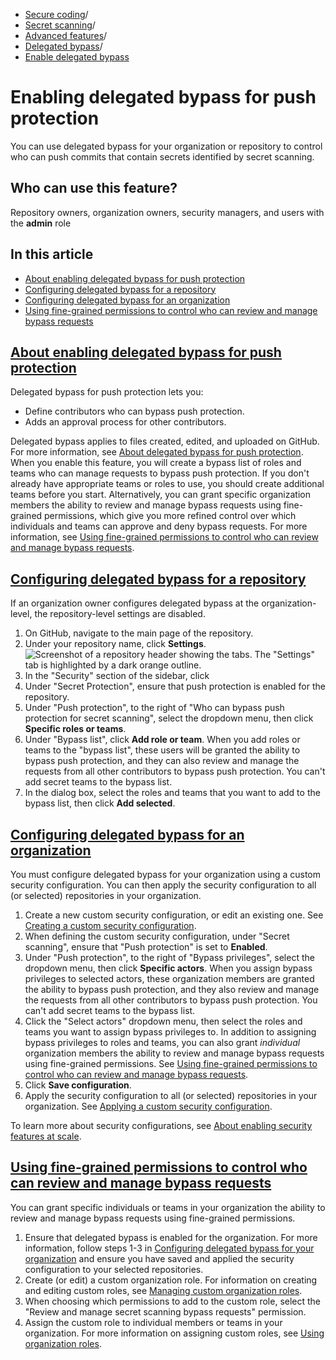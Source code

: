   * [Secure coding](https://docs.github.com/en/code-security "Secure coding")/
  * [Secret scanning](https://docs.github.com/en/code-security/secret-scanning "Secret scanning")/
  * [Advanced features](https://docs.github.com/en/code-security/secret-scanning/using-advanced-secret-scanning-and-push-protection-features "Advanced features")/
  * [Delegated bypass](https://docs.github.com/en/code-security/secret-scanning/using-advanced-secret-scanning-and-push-protection-features/delegated-bypass-for-push-protection "Delegated bypass")/
  * [Enable delegated bypass](https://docs.github.com/en/code-security/secret-scanning/using-advanced-secret-scanning-and-push-protection-features/delegated-bypass-for-push-protection/enabling-delegated-bypass-for-push-protection "Enable delegated bypass")


# Enabling delegated bypass for push protection
You can use delegated bypass for your organization or repository to control who can push commits that contain secrets identified by secret scanning.
## Who can use this feature?
Repository owners, organization owners, security managers, and users with the **admin** role
## In this article
  * [About enabling delegated bypass for push protection](https://docs.github.com/en/code-security/secret-scanning/using-advanced-secret-scanning-and-push-protection-features/delegated-bypass-for-push-protection/enabling-delegated-bypass-for-push-protection#about-enabling-delegated-bypass-for-push-protection)
  * [Configuring delegated bypass for a repository](https://docs.github.com/en/code-security/secret-scanning/using-advanced-secret-scanning-and-push-protection-features/delegated-bypass-for-push-protection/enabling-delegated-bypass-for-push-protection#configuring-delegated-bypass-for-a-repository)
  * [Configuring delegated bypass for an organization](https://docs.github.com/en/code-security/secret-scanning/using-advanced-secret-scanning-and-push-protection-features/delegated-bypass-for-push-protection/enabling-delegated-bypass-for-push-protection#configuring-delegated-bypass-for-an-organization)
  * [Using fine-grained permissions to control who can review and manage bypass requests](https://docs.github.com/en/code-security/secret-scanning/using-advanced-secret-scanning-and-push-protection-features/delegated-bypass-for-push-protection/enabling-delegated-bypass-for-push-protection#using-fine-grained-permissions-to-control-who-can-review-and-manage-bypass-requests)


## [About enabling delegated bypass for push protection](https://docs.github.com/en/code-security/secret-scanning/using-advanced-secret-scanning-and-push-protection-features/delegated-bypass-for-push-protection/enabling-delegated-bypass-for-push-protection#about-enabling-delegated-bypass-for-push-protection)
Delegated bypass for push protection lets you:
  * Define contributors who can bypass push protection.
  * Adds an approval process for other contributors.


Delegated bypass applies to files created, edited, and uploaded on GitHub.
For more information, see [About delegated bypass for push protection](https://docs.github.com/en/code-security/secret-scanning/using-advanced-secret-scanning-and-push-protection-features/delegated-bypass-for-push-protection/about-delegated-bypass-for-push-protection).
When you enable this feature, you will create a bypass list of roles and teams who can manage requests to bypass push protection. If you don't already have appropriate teams or roles to use, you should create additional teams before you start.
Alternatively, you can grant specific organization members the ability to review and manage bypass requests using fine-grained permissions, which give you more refined control over which individuals and teams can approve and deny bypass requests. For more information, see [Using fine-grained permissions to control who can review and manage bypass requests](https://docs.github.com/en/code-security/secret-scanning/using-advanced-secret-scanning-and-push-protection-features/delegated-bypass-for-push-protection/enabling-delegated-bypass-for-push-protection#using-fine-grained-permissions-to-control-who-can-review-and-manage-bypass-requests).
## [Configuring delegated bypass for a repository](https://docs.github.com/en/code-security/secret-scanning/using-advanced-secret-scanning-and-push-protection-features/delegated-bypass-for-push-protection/enabling-delegated-bypass-for-push-protection#configuring-delegated-bypass-for-a-repository)
If an organization owner configures delegated bypass at the organization-level, the repository-level settings are disabled.
  1. On GitHub, navigate to the main page of the repository.
  2. Under your repository name, click **Settings**.
![Screenshot of a repository header showing the tabs. The "Settings" tab is highlighted by a dark orange outline.](https://docs.github.com/assets/cb-28260/images/help/repository/repo-actions-settings.png)
  3. In the "Security" section of the sidebar, click 
  4. Under "Secret Protection", ensure that push protection is enabled for the repository.
  5. Under "Push protection", to the right of "Who can bypass push protection for secret scanning", select the dropdown menu, then click **Specific roles or teams**.
  6. Under "Bypass list", click **Add role or team**.
When you add roles or teams to the "bypass list", these users will be granted the ability to bypass push protection, and they can also review and manage the requests from all other contributors to bypass push protection.
You can't add secret teams to the bypass list.
  7. In the dialog box, select the roles and teams that you want to add to the bypass list, then click **Add selected**.


## [Configuring delegated bypass for an organization](https://docs.github.com/en/code-security/secret-scanning/using-advanced-secret-scanning-and-push-protection-features/delegated-bypass-for-push-protection/enabling-delegated-bypass-for-push-protection#configuring-delegated-bypass-for-an-organization)
You must configure delegated bypass for your organization using a custom security configuration. You can then apply the security configuration to all (or selected) repositories in your organization.
  1. Create a new custom security configuration, or edit an existing one. See [Creating a custom security configuration](https://docs.github.com/en/code-security/securing-your-organization/enabling-security-features-in-your-organization/creating-a-custom-security-configuration#creating-a-custom-security-configuration).
  2. When defining the custom security configuration, under "Secret scanning", ensure that "Push protection" is set to **Enabled**.
  3. Under "Push protection", to the right of "Bypass privileges", select the dropdown menu, then click **Specific actors**.
When you assign bypass privileges to selected actors, these organization members are granted the ability to bypass push protection, and they also review and manage the requests from all other contributors to bypass push protection.
You can't add secret teams to the bypass list.
  4. Click the "Select actors" dropdown menu, then select the roles and teams you want to assign bypass privileges to.
In addition to assigning bypass privileges to roles and teams, you can also grant _individual_ organization members the ability to review and manage bypass requests using fine-grained permissions. See [Using fine-grained permissions to control who can review and manage bypass requests](https://docs.github.com/en/code-security/secret-scanning/using-advanced-secret-scanning-and-push-protection-features/delegated-bypass-for-push-protection/enabling-delegated-bypass-for-push-protection#using-fine-grained-permissions-to-control-who-can-review-and-manage-bypass-requests).
  5. Click **Save configuration**.
  6. Apply the security configuration to all (or selected) repositories in your organization. See [Applying a custom security configuration](https://docs.github.com/en/code-security/securing-your-organization/enabling-security-features-in-your-organization/applying-a-custom-security-configuration).


To learn more about security configurations, see [About enabling security features at scale](https://docs.github.com/en/code-security/securing-your-organization/introduction-to-securing-your-organization-at-scale/about-enabling-security-features-at-scale).
## [Using fine-grained permissions to control who can review and manage bypass requests](https://docs.github.com/en/code-security/secret-scanning/using-advanced-secret-scanning-and-push-protection-features/delegated-bypass-for-push-protection/enabling-delegated-bypass-for-push-protection#using-fine-grained-permissions-to-control-who-can-review-and-manage-bypass-requests)
You can grant specific individuals or teams in your organization the ability to review and manage bypass requests using fine-grained permissions.
  1. Ensure that delegated bypass is enabled for the organization. For more information, follow steps 1-3 in [Configuring delegated bypass for your organization](https://docs.github.com/en/code-security/secret-scanning/using-advanced-secret-scanning-and-push-protection-features/delegated-bypass-for-push-protection/enabling-delegated-bypass-for-push-protection#configuring-delegated-bypass-for-an-organization) and ensure you have saved and applied the security configuration to your selected repositories.
  2. Create (or edit) a custom organization role. For information on creating and editing custom roles, see [Managing custom organization roles](https://docs.github.com/en/organizations/managing-peoples-access-to-your-organization-with-roles/managing-custom-organization-roles#creating-a-custom-role).
  3. When choosing which permissions to add to the custom role, select the "Review and manage secret scanning bypass requests" permission.
  4. Assign the custom role to individual members or teams in your organization. For more information on assigning custom roles, see [Using organization roles](https://docs.github.com/en/organizations/managing-peoples-access-to-your-organization-with-roles/using-organization-roles#assigning-an-organization-role).


